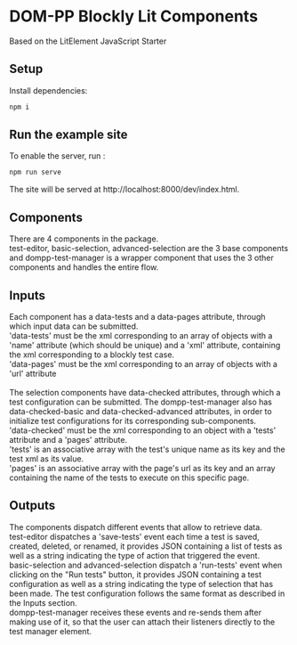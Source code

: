 # DOM-PP Blockly Lit Components

Based on the LitElement JavaScript Starter

## Setup

Install dependencies:

```bash
npm i
```

## Run the example site

To enable the server, run :

```bash
npm run serve
```

The site will be served at http://localhost:8000/dev/index.html.

## Components

There are 4 components in the package.\
test-editor, basic-selection, advanced-selection are the 3 base components and dompp-test-manager is a wrapper component that uses the 3 other components and handles the entire flow.

## Inputs

Each component has a data-tests and a data-pages attribute, through which input data can be submitted.\
'data-tests' must be the xml corresponding to an array of objects with a 'name' attribute (which should be unique) and a 'xml' attribute, containing the xml corresponding to a blockly test case.\
'data-pages' must be the xml corresponding to an array of objects with a 'url' attribute\
\
The selection components have data-checked attributes, through which a test configuration can be submitted. The dompp-test-manager also has data-checked-basic and data-checked-advanced attributes, in order to initialize test configurations for its corresponding sub-components.\
'data-checked' must be the xml corresponding to an object with a 'tests' attribute and a 'pages' attribute.\
'tests' is an associative array with the test's unique name as its key and the test xml as its value.\
'pages' is an associative array with the page's url as its key and an array containing the name of the tests to execute on this specific page.

## Outputs

The components dispatch different events that allow to retrieve data.\
test-editor dispatches a 'save-tests' event each time a test is saved, created, deleted, or renamed, it provides JSON containing a list of tests as well as a string indicating the type of action that triggered the event.\
basic-selection and advanced-selection dispatch a 'run-tests' event when clicking on the "Run tests" button, it provides JSON containing a test configuration as well as a string indicating the type of selection that has been made. The test configuration follows the same format as described in the Inputs section.\
dompp-test-manager receives these events and re-sends them after making use of it, so that the user can attach their listeners directly to the test manager element.
